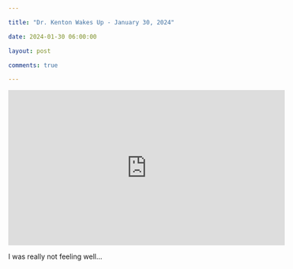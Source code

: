 ```yaml
---

title: "Dr. Kenton Wakes Up - January 30, 2024"

date: 2024-01-30 06:00:00

layout: post

comments: true

---
```


<iframe width="560" height="315" src="https://www.youtube.com/embed/kLSg-NfZwQg?si=GAnDifqhYd0bCkG_" title="YouTube video player" frameborder="0" allow="accelerometer; autoplay; clipboard-write; encrypted-media; gyroscope; picture-in-picture; web-share" allowfullscreen></iframe>


I was really not feeling well...